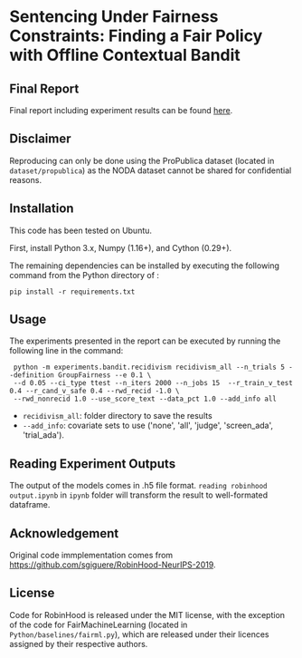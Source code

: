 # Sentencing Under Fairness Constraints: Finding a Fair Policy with Offline Contextual Bandit

## Final Report

Final report including experiment results can be found [here](https://docs.google.com/document/d/17uofC2CaA0BKe8DIyfa38uqWqWOK_pCggPaW2asECJI/edit#).

## Disclaimer

Reproducing can only be done using the ProPublica dataset (located in `dataset/propublica`) as the NODA dataset cannot be shared for confidential reasons. 

## Installation

This code has been tested on Ubuntu.

First, install Python 3.x, Numpy (1.16+), and Cython (0.29+).

The remaining dependencies can be installed by executing the following command from the Python directory of : 

	pip install -r requirements.txt

## Usage

The experiments presented in the report can be executed by running the following line in the command:

     python -m experiments.bandit.recidivism recidivism_all --n_trials 5 --definition GroupFairness --e 0.1 \
     --d 0.05 --ci_type ttest --n_iters 2000 --n_jobs 15  --r_train_v_test 0.4 --r_cand_v_safe 0.4 --rwd_recid -1.0 \
     --rwd_nonrecid 1.0 --use_score_text --data_pct 1.0 --add_info all
     
* `recidivism_all`: folder directory to save the results
* `--add_info`: covariate sets to use ('none', 'all', 'judge', 'screen_ada', 'trial_ada').

## Reading Experiment Outputs

The output of the models comes in .h5 file format. `reading robinhood output.ipynb` in `ipynb` folder will transform the result to well-formated dataframe. 

## Acknowledgement

Original code immplementation comes from https://github.com/sgiguere/RobinHood-NeurIPS-2019.

## License

Code for RobinHood is released under the MIT license, with the exception of the code for FairMachineLearning (located in `Python/baselines/fairml.py`), which are released under their licences assigned by their respective authors.
